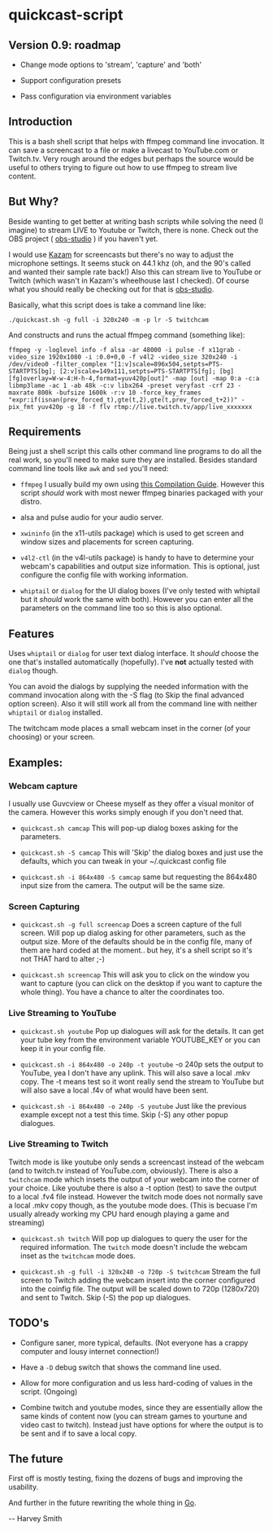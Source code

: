 # quickcast-script

## Version 0.9: roadmap

- Change mode options to 'stream', 'capture' and 'both'

- Support configuration presets

- Pass configuration via environment variables

## Introduction

This is a bash shell script that helps with ffmpeg command line
invocation. It can save a screencast to a file or make a livecast to
YouTube.com or Twitch.tv. Very rough around the edges but perhaps the
source would be useful to others trying to figure out how to use
ffmpeg to stream live content.


## But Why?

Beside wanting to get better at writing bash scripts while solving the
need (I imagine) to stream LIVE to Youtube or Twitch, there is
none. Check out the OBS project (
[obs-studio](https://github.com/jp9000/obs-studio) ) if you haven't
yet.

I would use [Kazam](http://launchpad.net/kazam) for screencasts but
there's no way to adjust the microphone settings. It seems stuck on
44.1 khz (oh, and the 90's called and wanted their sample rate back!)
Also this can stream live to YouTube or Twitch (which wasn't in
Kazam's wheelhouse last I checked). Of course what you should really
be checking out for that is
[obs-studio](https://github.com/jp9000/obs-studio).

Basically, what this script does is take a command line like:

`./quickcast.sh -g full -i 320x240 -m -p lr -S twitchcam`

And constructs and runs the actual ffmpeg command (something like):

`ffmpeg -y -loglevel info -f alsa -ar 48000 -i pulse -f x11grab -video_size 1920x1080 -i :0.0+0,0 -f v4l2 -video_size 320x240 -i /dev/video0 -filter_complex "[1:v]scale=896x504,setpts=PTS-STARTPTS[bg]; [2:v]scale=149x111,setpts=PTS-STARTPTS[fg]; [bg][fg]overlay=W-w-4:H-h-4,format=yuv420p[out]" -map [out] -map 0:a -c:a libmp3lame -ac 1 -ab 48k -c:v libx264 -preset veryfast -crf 23 -maxrate 800k -bufsize 1600k -r:v 10 -force_key_frames "expr:if(isnan(prev_forced_t),gte(t,2),gte(t,prev_forced_t+2))" -pix_fmt yuv420p -g 18 -f flv rtmp://live.twitch.tv/app/live_xxxxxxx`

## Requirements

Being just a shell script this calls other command line programs to do
all the real work, so you'll need to make sure they are
installed. Besides standard command line tools like `awk` and `sed`
you'll need:

- `ffmpeg` I usually build my own using
  [this Compilation Guide](https://trac.ffmpeg.org/wiki/CompilationGuide/Ubuntu).
  However this script _should_ work with most newer ffmpeg binaries
  packaged with your distro.

- alsa and pulse audio for your audio server.

- `xwininfo` (in the x11-utils package) which is used to get screen
  and window sizes and placements for screen capturing.

- `v4l2-ctl` (in the v4l-utils package) is handy to have to
  determine your webcam's capabilities and output size information.
  This is optional, just configure the config file with working
  information.
  
- `whiptail` or `dialog` for the UI dialog boxes (I've only tested
  with whiptail but it _should_ work the same with both). However
  you can enter all the parameters on the command line too so this
  is also optional.


## Features

Uses `whiptail` or `dialog` for user text dialog interface. It
_should_ choose the one that's installed automatically
(hopefully). I've **not** actually tested with `dialog` though.

You can avoid the dialogs by supplying the needed information with the
command invocation along with the -S flag (to Skip the final advanced
option screen). Also it will still work all from the command line with
neither `whiptail` or `dialog` installed.

The twitchcam mode places a small webcam inset in the corner (of your
choosing) or your screen.

## Examples:

### Webcam capture

I usually use Guvcview or Cheese myself as they offer a visual
monitor of the camera. However this works simply enough if you don't
need that.

- `quickcast.sh camcap` This will pop-up dialog boxes asking for the
  parameters.

- `quickcast.sh -S camcap` This will 'Skip' the dialog boxes and just
  use the defaults, which you can tweak in your ~/.quickcast config
  file

- `quickcast.sh -i 864x480 -S camcap` same but requesting the 864x480
  input size from the camera. The output will be the same size.

### Screen Capturing

- `quickcast.sh -g full screencap` Does a screen capture of the full
  screen. Will pop up dialog asking for other parameters, such as the
  output size. More of the defaults should be in the config file, many
  of them are hard coded at the moment.. but hey, it's a shell script
  so it's not THAT hard to alter ;-)

- `quickcast.sh screencap` This will ask you to click on the window
  you want to capture (you can click on the desktop if you want to
  capture the whole thing). You have a chance to alter the coordinates
  too.

### Live Streaming to YouTube

- `quickcast.sh youtube` Pop up dialogues will ask for the details. It
  can get your tube key from the environment variable YOUTUBE_KEY or
  you can keep it in your config file.

- `quickcast.sh -i 864x480 -o 240p -t youtube` -o 240p sets the output
  to YouTube, yea I don't have any uplink. This will also save a local
  .mkv copy. The -t means test so it wont really send the stream to
  YouTube but will also save a local .f4v of what would have been
  sent.

- `quickcast.sh -i 864x480 -o 240p -S youtube` Just like the previous
  example except not a test this time. Skip (-S) any other popup
  dialogues.

### Live Streaming to Twitch

  Twitch mode is like youtube only sends a screencast instead of the
  webcam (and to twitch.tv instead of YouTube.com, obviously).  There
  is also a `twitchcam` mode which insets the output of your webcam
  into the corner of your choice. Like youtube there is also a -t
  option (test) to save the output to a local .fv4 file
  instead. However the twitch mode does not normally save a local .mkv
  copy though, as the youtube mode does. (This is becuase I'm usually
  already working my CPU hard enough playing a game and streaming)

- `quickcast.sh twitch` Will pop up dialogues to query the user for the
  required information. The `twitch` mode doesn't include the webcam
  inset as the `twitchcam` mode does.

- `quickcast.sh -g full -i 320x240 -o 720p -S twitchcam` Stream the
  full screen to Twitch adding the webcam insert into the corner
  configured into the coinfig file. The output will be scaled down to
  720p (1280x720) and sent to Twitch. Skip (-S) the pop up dialogues.

## TODO's

- Configure saner, more typical, defaults. (Not everyone has a crappy
  computer and lousy internet connection!)

- Have a `-D` debug switch that shows the command line used.

- Allow for more configuration and us less hard-coding of values in the
  script. (Ongoing)

- Combine twitch and youtube modes, since they are essentially allow
  the same kinds of content now (you can stream games to yourtune and
  video cast to twitch). Instead just have options for where the
  output is to be sent and if to save a local copy.


## The future

First off is mostly testing, fixing the dozens of bugs and improving
the usability.

And further in the future rewriting the whole thing in
[Go](https://golang.org/).

-- Harvey Smith
